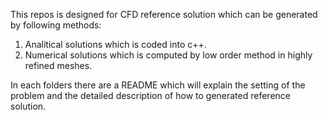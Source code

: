 This repos is designed for CFD reference solution which can be generated by following methods:

1. Analitical solutions which is coded into c++.
2. Numerical solutions which is computed by low order method in highly refined meshes.

In each folders there are a README which will explain the setting of the problem and the detailed description of how to generated reference solution.